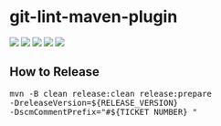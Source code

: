 # git-lint-maven-plugin  
[![](https://api.bintray.com/packages/tahaviev/maven/git-lint-maven-plugin/images/download.svg)](https://bintray.com/tahaviev/maven/git-lint-maven-plugin/_latestVersion)
[![](https://img.shields.io/github/tag/tahaviev/git-lint-maven-plugin.svg?color=informational&label=docs)](https://tahaviev.github.io/git-lint-maven-plugin/plugin-info.html)
[![](https://img.shields.io/github/tag/tahaviev/git-lint-maven-plugin.svg?color=informational&label=changelog)](https://tahaviev.github.io/git-lint-maven-plugin/github-report.html)
[![](https://github.com/tahaviev/git-lint-maven-plugin/workflows/build/badge.svg)](https://github.com/tahaviev/git-lint-maven-plugin/actions)
[![](https://codecov.io/gh/tahaviev/git-lint-maven-plugin/branch/master/graph/badge.svg)](https://codecov.io/gh/tahaviev/git-lint-maven-plugin)
## How to Release
<pre>
mvn -B clean release:clean release:prepare
-DreleaseVersion=${RELEASE_VERSION}
-DscmCommentPrefix="#${TICKET_NUMBER} "
</pre>
